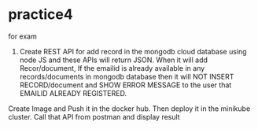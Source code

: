 # practice4
for exam
1. Create REST API for add record in the mongodb cloud database using node JS and these APIs will return JSON. When it will add Recor/document, If the emailid is already available in any records/documents in mongodb database then it will NOT INSERT RECORD/document and SHOW ERROR MESSAGE to the user that EMAILID ALREADY REGISTERED. 

Create Image and Push it in the docker hub. Then deploy it in the minikube cluster. Call that API from postman and display result


